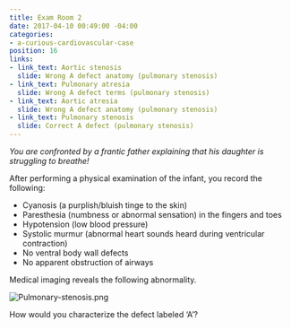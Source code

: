 ```yaml
---
title: Exam Room 2
date: 2017-04-10 00:49:00 -04:00
categories:
- a-curious-cardiovascular-case
position: 16
links:
- link_text: Aortic stenosis
  slide: Wrong A defect anatomy (pulmonary stenosis)
- link_text: Pulmonary atresia
  slide: Wrong A defect terms (pulmonary stenosis)
- link_text: Aortic atresia
  slide: Wrong A defect anatomy (pulmonary stenosis)
- link_text: Pulmonary stenosis
  slide: Correct A defect (pulmonary stenosis)
---
```


*You are confronted by a frantic father explaining that his daughter is struggling to breathe!*

After performing a physical examination of the infant, you record the following:

* Cyanosis (a purplish/bluish tinge to the skin)
* Paresthesia (numbness or abnormal sensation) in the fingers and toes
* Hypotension (low blood pressure)
* Systolic murmur (abnormal heart sounds heard during ventricular contraction)
* No ventral body wall defects
* No apparent obstruction of airways

Medical imaging reveals the following abnormality.

![Pulmonary-stenosis.png](/uploads/Pulmonary-stenosis.png)

How would you characterize the defect labeled ‘A’?
